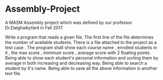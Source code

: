 # Assembly-Project
A MASM Assembly project which was defined by our professor Dr.Datghaibyfard in Fall 2017. 

Write a program that reads a given file.
The first line of the file determines the number of available students.
There is a file attached to the project as a test case .
The program shall show each course name , enrolled students in it , the max score , minimum score , average score with 2 floating points.
Being able to show each student's personal information and sorting them by average in both increasing and decreasing way.
Being able to search a student by it's name.
Being able to save all the above information in another text file.

